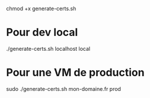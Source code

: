chmod +x generate-certs.sh

# Pour dev local

./generate-certs.sh localhost local

# Pour une VM de production

sudo ./generate-certs.sh mon-domaine.fr prod

